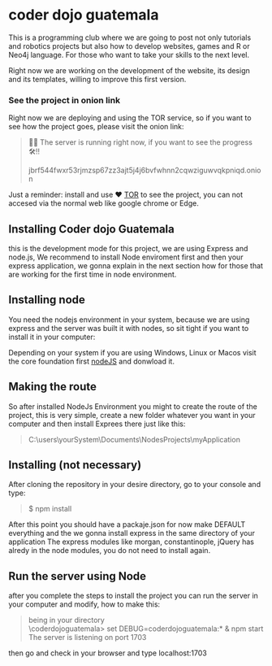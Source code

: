 # coder dojo guatemala
This is a programming club where we are going to post not only tutorials and robotics projects but also how to develop websites, games and R or Neo4j language. For those who want to take your skills to the next level.

Right now we are working on the development of the website, its design and its templates, willing to improve this first version.

### See the project in onion link
Right now we are deploying and using the TOR service, so if you want to see how the project goes, please visit the onion link: 
  > 👨‍💻 The server is running right now, if you want to see the progress 🛠!!
  >
  > jbrf544fwxr53rjmzsp67zz3ajt5j4j6bvfwhnn2cqwziguwvqkpniqd.onion
  
Just a reminder: install and use ❤️ [TOR](https://www.torproject.org/ "Browse Privately. Explore Freely") to see the project, you can not accesed via the normal web like google chrome or Edge.
  

## Installing Coder dojo Guatemala
this is the development mode for this project, we are using Express and node.js, We recommend to install Node enviroment first and then your express application, we gonna explain in the next section how for those that are working for the first time in node environment.

## Installing node
You need the nodejs environment in your system, because we are using express and the server was built it with nodes, so sit tight if you want to install it in your computer:

Depending on your system if you are using Windows, Linux or Macos visit the core foundation first [nodeJS](https://nodejs.org/en/download/) and donwload it.

## Making the route
So after installed NodeJs Environment you might to create the route of the project, this is very simple, create a new folder whatever you want in your computer and then install Exprees there just like this:
  > C:\users\yourSystem\Documents\NodesProjects\myApplication
  
## Installing (not necessary)
After cloning the repository in your desire directory, go to your console and type:
  > $ npm install <br>

After this point you should have a packaje.json for now make DEFAULT everything and the we gonna install express in the same directory of your application
The express modules like morgan, constantinople, jQuery has alredy in the node modules, you do not need to install again.

## Run the server using Node
after you complete the steps to install the project you can run the server in your computer and modify, how to make this:
  > being in your directory <br>
  > \coderdojoguatemala> set DEBUG=coderdojoguatemala:* & npm start <br>
  > The server is listening on port 1703 <br>
  
then go and check in your browser and type localhost:1703 
